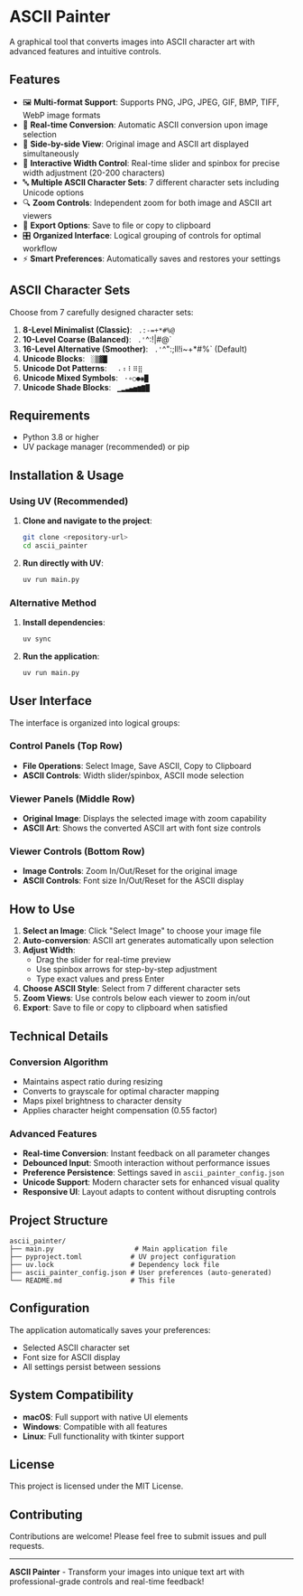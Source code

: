 # ASCII Painter

A graphical tool that converts images into ASCII character art with advanced features and intuitive controls.

## Features

- 🖼️ **Multi-format Support**: Supports PNG, JPG, JPEG, GIF, BMP, TIFF, WebP image formats
- 🎨 **Real-time Conversion**: Automatic ASCII conversion upon image selection
- 📐 **Side-by-side View**: Original image and ASCII art displayed simultaneously
- 🎯 **Interactive Width Control**: Real-time slider and spinbox for precise width adjustment (20-200 characters)
- 🔤 **Multiple ASCII Character Sets**: 7 different character sets including Unicode options
- 🔍 **Zoom Controls**: Independent zoom for both image and ASCII art viewers
- 💾 **Export Options**: Save to file or copy to clipboard
- 🎛️ **Organized Interface**: Logical grouping of controls for optimal workflow
- ⚡ **Smart Preferences**: Automatically saves and restores your settings

## ASCII Character Sets

Choose from 7 carefully designed character sets:

1. **8-Level Minimalist (Classic)**: ` .:-=+*#%@`
2. **10-Level Coarse (Balanced)**: ` .'`^:!|#@`
3. **16-Level Alternative (Smoother)**: ` .'`^\":;Il!i~+*#%` (Default)
4. **Unicode Blocks**: ` ░▒▓█`
5. **Unicode Dot Patterns**: ` ⠀⠄⠆⠇⠿⣿`
6. **Unicode Mixed Symbols**: ` ·∘○●◉█`
7. **Unicode Shade Blocks**: ` ▁▂▃▄▅▆▇█`

## Requirements

- Python 3.8 or higher
- UV package manager (recommended) or pip

## Installation & Usage

### Using UV (Recommended)

1. **Clone and navigate to the project**:
   ```bash
   git clone <repository-url>
   cd ascii_painter
   ```

2. **Run directly with UV**:
   ```bash
   uv run main.py
   ```

### Alternative Method

1. **Install dependencies**:
   ```bash
   uv sync
   ```

2. **Run the application**:
   ```bash
   uv run main.py
   ```

## User Interface

The interface is organized into logical groups:

### Control Panels (Top Row)
- **File Operations**: Select Image, Save ASCII, Copy to Clipboard
- **ASCII Controls**: Width slider/spinbox, ASCII mode selection

### Viewer Panels (Middle Row)
- **Original Image**: Displays the selected image with zoom capability
- **ASCII Art**: Shows the converted ASCII art with font size controls

### Viewer Controls (Bottom Row)
- **Image Controls**: Zoom In/Out/Reset for the original image
- **ASCII Controls**: Font size In/Out/Reset for the ASCII display

## How to Use

1. **Select an Image**: Click "Select Image" to choose your image file
2. **Auto-conversion**: ASCII art generates automatically upon selection
3. **Adjust Width**: 
   - Drag the slider for real-time preview
   - Use spinbox arrows for step-by-step adjustment
   - Type exact values and press Enter
4. **Choose ASCII Style**: Select from 7 different character sets
5. **Zoom Views**: Use controls below each viewer to zoom in/out
6. **Export**: Save to file or copy to clipboard when satisfied

## Technical Details

### Conversion Algorithm
- Maintains aspect ratio during resizing
- Converts to grayscale for optimal character mapping
- Maps pixel brightness to character density
- Applies character height compensation (0.55 factor)

### Advanced Features
- **Real-time Conversion**: Instant feedback on all parameter changes
- **Debounced Input**: Smooth interaction without performance issues
- **Preference Persistence**: Settings saved in `ascii_painter_config.json`
- **Unicode Support**: Modern character sets for enhanced visual quality
- **Responsive UI**: Layout adapts to content without disrupting controls

## Project Structure

```
ascii_painter/
├── main.py                    # Main application file
├── pyproject.toml            # UV project configuration
├── uv.lock                   # Dependency lock file
├── ascii_painter_config.json # User preferences (auto-generated)
└── README.md                 # This file
```

## Configuration

The application automatically saves your preferences:
- Selected ASCII character set
- Font size for ASCII display
- All settings persist between sessions

## System Compatibility

- **macOS**: Full support with native UI elements
- **Windows**: Compatible with all features
- **Linux**: Full functionality with tkinter support

## License

This project is licensed under the MIT License.

## Contributing

Contributions are welcome! Please feel free to submit issues and pull requests.

---

**ASCII Painter** - Transform your images into unique text art with professional-grade controls and real-time feedback!